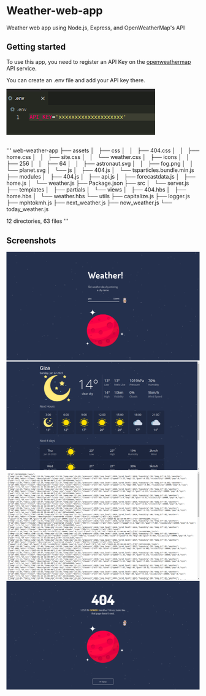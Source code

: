 # Weather-web-app
Weather web app using Node.js, Express, and OpenWeatherMap's API

## Getting started
To use this app, you need to register an API Key on the [openweathermap](https://openweathermap.org/api) API service.


You can create an .env file and add your API key there.

![env](images/env.png)

## 
'''
web-weather-app
├── assets
│   ├── css
│   │   ├── 404.css
│   │   ├── home.css
│   │   ├── site.css
│   │   └── weather.css
│   ├── icons
│   │   ├── 256
│   │   ├── 64
│   │   ├── astronaut.svg
│   │   ├── fog.png
│   │   └── planet.svg
│   └── js
│       ├── 404.js
│       └── tsparticles.bundle.min.js
├── modules
│   ├── 404.js
│   ├── api.js
│   ├── forecastdata.js
│   ├── home.js
│   └── weather.js
├── Package.json
├── src
│   └── server.js
├── templates
│   ├── partials
│   └── views
│       ├── 404.hbs
│       ├── home.hbs
│       └── weather.hbs
└── utils
    ├── capitalize.js
    ├── logger.js
    ├── mphtokmh.js
    ├── next_weather.js
    ├── now_weather.js
    └── today_weather.js

12 directories, 63 files
'''

## Screenshots
![home](images/home.png)
![weather](images/weather.png)
![api](images/api.png)
![404](images/404.png)
